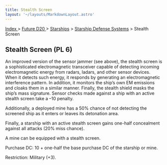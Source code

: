 ```yaml
---
title: Stealth Screen
layout: '~/layouts/MarkdownLayout.astro'
---
```


[ Index ](/) > [ Future D20 ](/future.d20.srd) > [Starships](/future.d20.srd/starships) > [Starship Defense Systems](/future.d20.srd/starships/starship.defense.systems) > Stealth Screen

## Stealth Screen (PL 6)

An improved version of the sensor jammer (see above), the stealth screen is a
sophisticated electromagnetic transceiver capable of detecting incoming
electromagnetic energy from radars, ladars, and other sensor devices. When it
detects such energy, it responds by generating an electromagnetic interference
pattern. In addition, it monitors the ship’s own EM emissions and cloaks them
in a similar manner. Finally, the stealth shield masks the ship’s mass
signature. Sensor checks made against a ship with an active stealth screen
take a –10 penalty.

Additionally, a deployed mine has a 50% chance of not detecting the screened
ship as it enters or leaves its detonation area.

Finally, a starship with an active stealth screen gains one-half concealment
against all attacks (20% miss chance).

A mine can be equipped with a stealth screen.

Purchase DC: 10 + one-half the base purchase DC of the starship or mine.

Restriction: Military (+3).

